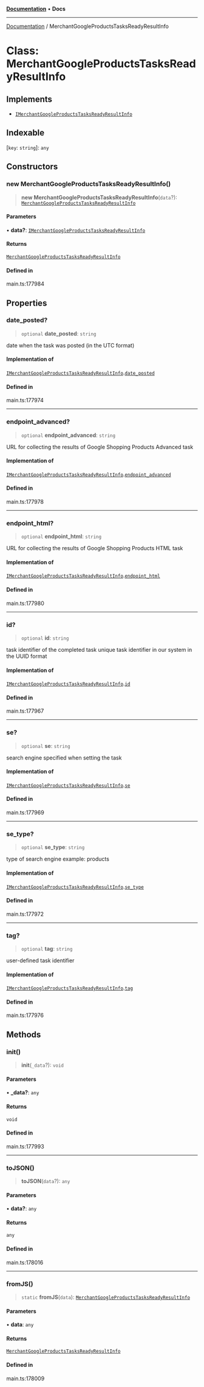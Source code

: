 [**Documentation**](../README.md) • **Docs**

***

[Documentation](../README.md) / MerchantGoogleProductsTasksReadyResultInfo

# Class: MerchantGoogleProductsTasksReadyResultInfo

## Implements

- [`IMerchantGoogleProductsTasksReadyResultInfo`](../interfaces/IMerchantGoogleProductsTasksReadyResultInfo.md)

## Indexable

 \[`key`: `string`\]: `any`

## Constructors

### new MerchantGoogleProductsTasksReadyResultInfo()

> **new MerchantGoogleProductsTasksReadyResultInfo**(`data`?): [`MerchantGoogleProductsTasksReadyResultInfo`](MerchantGoogleProductsTasksReadyResultInfo.md)

#### Parameters

• **data?**: [`IMerchantGoogleProductsTasksReadyResultInfo`](../interfaces/IMerchantGoogleProductsTasksReadyResultInfo.md)

#### Returns

[`MerchantGoogleProductsTasksReadyResultInfo`](MerchantGoogleProductsTasksReadyResultInfo.md)

#### Defined in

main.ts:177984

## Properties

### date\_posted?

> `optional` **date\_posted**: `string`

date when the task was posted (in the UTC format)

#### Implementation of

[`IMerchantGoogleProductsTasksReadyResultInfo`](../interfaces/IMerchantGoogleProductsTasksReadyResultInfo.md).[`date_posted`](../interfaces/IMerchantGoogleProductsTasksReadyResultInfo.md#date_posted)

#### Defined in

main.ts:177974

***

### endpoint\_advanced?

> `optional` **endpoint\_advanced**: `string`

URL for collecting the results of Google Shopping Products Advanced task

#### Implementation of

[`IMerchantGoogleProductsTasksReadyResultInfo`](../interfaces/IMerchantGoogleProductsTasksReadyResultInfo.md).[`endpoint_advanced`](../interfaces/IMerchantGoogleProductsTasksReadyResultInfo.md#endpoint_advanced)

#### Defined in

main.ts:177978

***

### endpoint\_html?

> `optional` **endpoint\_html**: `string`

URL for collecting the results of Google Shopping Products HTML task

#### Implementation of

[`IMerchantGoogleProductsTasksReadyResultInfo`](../interfaces/IMerchantGoogleProductsTasksReadyResultInfo.md).[`endpoint_html`](../interfaces/IMerchantGoogleProductsTasksReadyResultInfo.md#endpoint_html)

#### Defined in

main.ts:177980

***

### id?

> `optional` **id**: `string`

task identifier of the completed task
unique task identifier in our system in the UUID format

#### Implementation of

[`IMerchantGoogleProductsTasksReadyResultInfo`](../interfaces/IMerchantGoogleProductsTasksReadyResultInfo.md).[`id`](../interfaces/IMerchantGoogleProductsTasksReadyResultInfo.md#id)

#### Defined in

main.ts:177967

***

### se?

> `optional` **se**: `string`

search engine specified when setting the task

#### Implementation of

[`IMerchantGoogleProductsTasksReadyResultInfo`](../interfaces/IMerchantGoogleProductsTasksReadyResultInfo.md).[`se`](../interfaces/IMerchantGoogleProductsTasksReadyResultInfo.md#se)

#### Defined in

main.ts:177969

***

### se\_type?

> `optional` **se\_type**: `string`

type of search engine
example: products

#### Implementation of

[`IMerchantGoogleProductsTasksReadyResultInfo`](../interfaces/IMerchantGoogleProductsTasksReadyResultInfo.md).[`se_type`](../interfaces/IMerchantGoogleProductsTasksReadyResultInfo.md#se_type)

#### Defined in

main.ts:177972

***

### tag?

> `optional` **tag**: `string`

user-defined task identifier

#### Implementation of

[`IMerchantGoogleProductsTasksReadyResultInfo`](../interfaces/IMerchantGoogleProductsTasksReadyResultInfo.md).[`tag`](../interfaces/IMerchantGoogleProductsTasksReadyResultInfo.md#tag)

#### Defined in

main.ts:177976

## Methods

### init()

> **init**(`_data`?): `void`

#### Parameters

• **\_data?**: `any`

#### Returns

`void`

#### Defined in

main.ts:177993

***

### toJSON()

> **toJSON**(`data`?): `any`

#### Parameters

• **data?**: `any`

#### Returns

`any`

#### Defined in

main.ts:178016

***

### fromJS()

> `static` **fromJS**(`data`): [`MerchantGoogleProductsTasksReadyResultInfo`](MerchantGoogleProductsTasksReadyResultInfo.md)

#### Parameters

• **data**: `any`

#### Returns

[`MerchantGoogleProductsTasksReadyResultInfo`](MerchantGoogleProductsTasksReadyResultInfo.md)

#### Defined in

main.ts:178009
